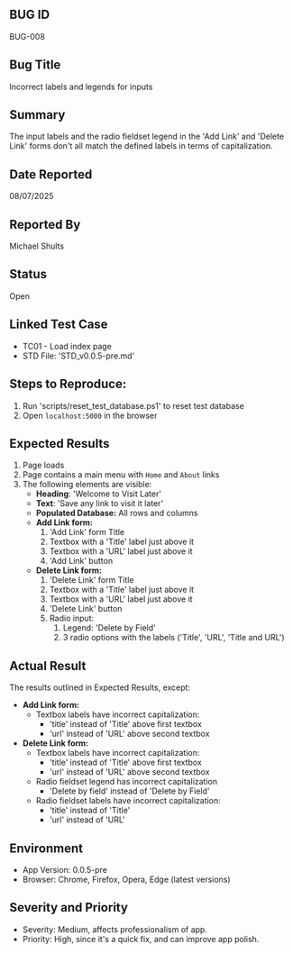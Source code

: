 ## BUG ID
BUG-008

## Bug Title
Incorrect labels and legends for inputs

## Summary
The input labels and the radio fieldset legend in the 'Add Link' and 'Delete Link' forms don't all match the defined labels in terms of capitalization.

## Date Reported
08/07/2025

## Reported By
Michael Shults

## Status
Open

## Linked Test Case
- TC01 - Load index page
- STD File: 'STD_v0.0.5-pre.md'

## Steps to Reproduce:
1. Run 'scripts/reset_test_database.ps1' to reset test database
2. Open `localhost:5000` in the browser

## Expected Results
1. Page loads
2. Page contains a main menu with `Home` and `About` links
3. The following elements are visible:
    - **Heading**: 'Welcome to Visit Later'
    - **Text**: 'Save any link to visit it later'
    - **Populated Database:** All rows and columns
    - **Add Link form:** 
        1. 'Add Link' form Title
        2. Textbox with a 'Title' label just above it
        3. Textbox with a 'URL' label just above it
        4. 'Add Link' button
    - **Delete Link form:** 
        1. 'Delete Link' form Title
        2. Textbox with a 'Title' label just above it
        3. Textbox with a 'URL' label just above it
        4. 'Delete Link' button
        5. Radio input: 
            1. Legend: 'Delete by Field'
            2. 3 radio options with the labels ('Title', 'URL', 'Title and URL')

## Actual Result
The results outlined in Expected Results, except:
- **Add Link form:**
    - Textbox labels have incorrect capitalization:
        - 'title' instead of 'Title' above first textbox
        - 'url' instead of 'URL' above second textbox
- **Delete Link form:**
    - Textbox labels have incorrect capitalization:
        - 'title' instead of 'Title' above first textbox
        - 'url' instead of 'URL' above second textbox
    - Radio fieldset legend has incorrect capitalization
        - 'Delete by field' instead of 'Delete by Field'
    - Radio fieldset labels have incorrect capitalization:
        - 'title' instead of 'Title'
        - 'url' instead of 'URL'


## Environment
- App Version: 0.0.5-pre
- Browser: Chrome, Firefox, Opera, Edge (latest versions)

## Severity and Priority
- Severity: Medium, affects professionalism of app.
- Priority: High, since it's a quick fix, and can improve app polish.


